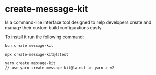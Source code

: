 # create-message-kit

Is a command-line interface tool designed to help developers create and manage their custom build configurations easily.

To install it run the following command:

```bash
bun create message-kit
```

```bash
npx create-message-kit@latest
```

```bash
yarn create message-kit
// use yarn create message-kit@latest in yarn > v2
```
